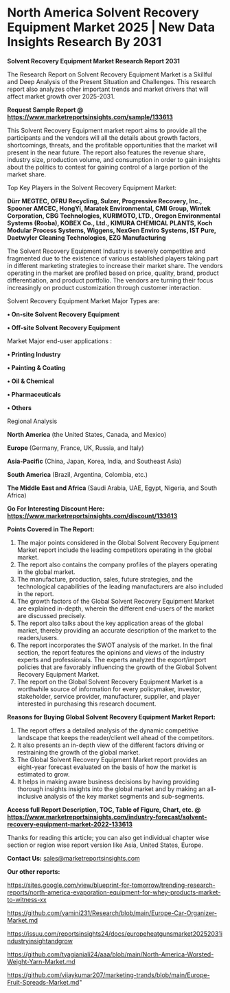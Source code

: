 # North America Solvent Recovery Equipment Market 2025 | New Data Insights Research By 2031

<strong>Solvent Recovery Equipment Market Research Report 2031</strong>

The Research Report on Solvent Recovery Equipment Market is a Skillful and Deep Analysis of the Present Situation and Challenges. This research report also analyzes other important trends and market drivers that will affect market growth over 2025-2031.

<strong>Request Sample Report @ <a href=https://www.marketreportsinsights.com/sample/133613>https://www.marketreportsinsights.com/sample/133613</a></strong>

This Solvent Recovery Equipment market report aims to provide all the participants and the vendors will all the details about growth factors, shortcomings, threats, and the profitable opportunities that the market will present in the near future. The report also features the revenue share, industry size, production volume, and consumption in order to gain insights about the politics to contest for gaining control of a large portion of the market share.

Top Key Players in the Solvent Recovery Equipment Market:

<strong>Dürr MEGTEC, OFRU Recycling, Sulzer, Progressive Recovery, Inc., Spooner AMCEC, HongYi, Maratek Environmental, CMI Group, Wintek Corporation, CBG Technologies, KURIMOTO, LTD., Oregon Environmental Systems (Rooba), KOBEX Co., Ltd., KIMURA CHEMICAL PLANTS, Koch Modular Process Systems, Wiggens, NexGen Enviro Systems, IST Pure, Daetwyler Cleaning Technologies, EZG Manufacturing</strong>

The Solvent Recovery Equipment Industry is severely competitive and fragmented due to the existence of various established players taking part in different marketing strategies to increase their market share. The vendors operating in the market are profiled based on price, quality, brand, product differentiation, and product portfolio. The vendors are turning their focus increasingly on product customization through customer interaction.

Solvent Recovery Equipment Market Major Types are:

<strong>• On-site Solvent Recovery Equipment

• Off-site Solvent Recovery Equipment</strong>

Market Major end-user applications :

<strong>• Printing Industry

• Painting & Coating

• Oil & Chemical

• Pharmaceuticals

• Others</strong>

Regional Analysis

</u><strong><b>North America</b></strong> (the United States, Canada, and Mexico)

<strong><b>Europe </b></strong>(Germany, France, UK, Russia, and Italy)

<strong><b>Asia-Pacific</b></strong> (China, Japan, Korea, India, and Southeast Asia)

<strong><b>South America</b></strong> (Brazil, Argentina, Colombia, etc.)

<strong><b>The Middle East and Africa</b></strong> (Saudi Arabia, UAE, Egypt, Nigeria, and South Africa)

<strong>Go For Interesting Discount Here: <a href=https://www.marketreportsinsights.com/discount/133613>https://www.marketreportsinsights.com/discount/133613</a></strong>

<strong>Points Covered in The Report:</strong>
<ol>
  <li>The major points considered in the Global Solvent Recovery Equipment Market report include the leading competitors operating in the global market.</li>
  <li>The report also contains the company profiles of the players operating in the global market.</li>
  <li>The manufacture, production, sales, future strategies, and the technological capabilities of the leading manufacturers are also included in the report.</li>
  <li>The growth factors of the Global Solvent Recovery Equipment Market are explained in-depth, wherein the different end-users of the market are discussed precisely.</li>
  <li>The report also talks about the key application areas of the global market, thereby providing an accurate description of the market to the readers/users.</li>
  <li>The report incorporates the SWOT analysis of the market. In the final section, the report features the opinions and views of the industry experts and professionals. The experts analyzed the export/import policies that are favorably influencing the growth of the Global Solvent Recovery Equipment Market.</li>
  <li>The report on the Global Solvent Recovery Equipment Market is a worthwhile source of information for every policymaker, investor, stakeholder, service provider, manufacturer, supplier, and player interested in purchasing this research document.</li>
</ol>
<strong>Reasons for Buying Global Solvent Recovery Equipment Market Report:</strong>

<ol>
  <li>The report offers a detailed analysis of the dynamic competitive landscape that keeps the reader/client well ahead of the competitors.</li>
  <li>It also presents an in-depth view of the different factors driving or restraining the growth of the global market.</li>
  <li>The Global Solvent Recovery Equipment Market report provides an eight-year forecast evaluated on the basis of how the market is estimated to grow.</li>
  <li>It helps in making aware business decisions by having providing thorough insights insights into the global market and by making an all-inclusive analysis of the key market segments and sub-segments.</li>
</ol>
<strong>Access full Report Description, TOC, Table of Figure, Chart, etc. @ <a href=https://www.marketreportsinsights.com/industry-forecast/solvent-recovery-equipment-market-2022-133613>https://www.marketreportsinsights.com/industry-forecast/solvent-recovery-equipment-market-2022-133613</a></strong>


Thanks for reading this article; you can also get individual chapter wise section or region wise report version like Asia, United States, Europe.

<strong>Contact Us:</strong>
sales@marketreportsinsights.com

<strong>Our other reports:</strong>

<a href=https://sites.google.com/view/blueprint-for-tomorrow/trending-research-reports/north-america-evaporation-equipment-for-whey-products-market-to-witness-xx>https://sites.google.com/view/blueprint-for-tomorrow/trending-research-reports/north-america-evaporation-equipment-for-whey-products-market-to-witness-xx</a>

<a href=https://github.com/yamini231/Research/blob/main/Europe-Car-Organizer-Market.md>https://github.com/yamini231/Research/blob/main/Europe-Car-Organizer-Market.md</a>

<a href=https://issuu.com/reportsinsights24/docs/europeheatgunsmarket20252031industryinsightandgrow>https://issuu.com/reportsinsights24/docs/europeheatgunsmarket20252031industryinsightandgrow</a>

<a href=https://github.com/tyagianjali24/aaa/blob/main/North-America-Worsted-Weight-Yarn-Market.md>https://github.com/tyagianjali24/aaa/blob/main/North-America-Worsted-Weight-Yarn-Market.md</a>

<a href=https://github.com/vijaykumar207/marketing-trands/blob/main/Europe-Fruit-Spreads-Market.md>https://github.com/vijaykumar207/marketing-trands/blob/main/Europe-Fruit-Spreads-Market.md</a>"
